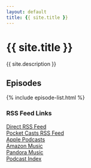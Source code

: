 ```yaml
---
layout: default
title: {{ site.title }}
---
```


<h1>{{ site.title }}</h1>
<p>{{ site.description }}</p>

<section>
  <h2>Episodes</h2>
  {% include episode-list.html %}
</section>

<section>
  <h3>RSS Feed Links</h3>
  <p>
    <a href="">Direct RSS Feed</a><br>
    <a href="">Pocket Casts RSS Feed</a><br>
    <a href="">Apple Podcasts</a><br>
    <a href="">Amazon Music</a><br>
    <a href="">Pandora Music</a><br>
    <a href="">Podcast Index</a><br>
    
  </p> 
</section>
